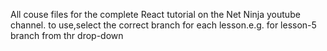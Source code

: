 All couse files for the complete React tutorial on the Net Ninja youtube channel.
to use,select the correct branch for each lesson.e.g. for lesson-5 branch from thr drop-down
